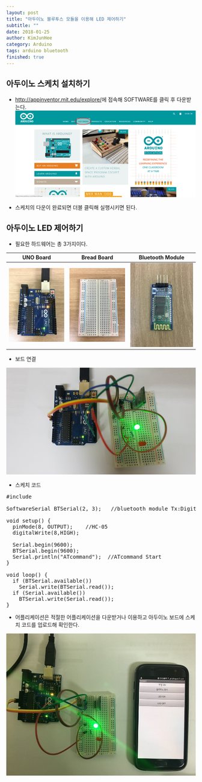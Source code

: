 ```yaml
---
layout: post
title: "아두이노 블루투스 모듈을 이용해 LED 제어하기"
subtitle: ""
date: 2018-01-25
author: KimJunHee
category: Arduino
tags: arduino bluetooth
finished: true
---
```


## 아두이노 스케치 설치하기

* <http://appinventor.mit.edu/explore/>에 접속해 SOFTWARE를 클릭 후 다운받는다.
![Git](/img/arduino_down.png "arduino down")

* 스케치의 다운이 완료되면 더블 클릭해 실행시키면 된다.

## 아두이노 LED 제어하기

* 필요한 하드웨어는 총 3가지이다.

UNO Board                                    | Bread Board | Bluetooth Module |
-----                                        | -----       | -----            |
![Git](/img/arduino_uno.jpg "arduino uno board") | ![Git](/img/arduino_bread.jpg "arduino bread board") | ![Git](/img/arduino_bluetooth.jpg "arduino bluetooth module")

* 보드 연결

![Git](/img/arduino_complete1.jpg "arduino complete")

* 스케치 코드

<pre>
#include <SoftwareSerial.h>

SoftwareSerial BTSerial(2, 3);   //bluetooth module Tx:Digital 2 Rx:Digital 3

void setup() {
  pinMode(8, OUTPUT);    //HC-05
  digitalWrite(8,HIGH);

  Serial.begin(9600);
  BTSerial.begin(9600);
  Serial.println("ATcommand");  //ATcommand Start
}

void loop() {
  if (BTSerial.available())
    Serial.write(BTSerial.read());
  if (Serial.available())
    BTSerial.write(Serial.read());
}
</pre>

* 어플리케이션은 적절한 어플리케이션을 다운받거나 이용하고 아두이노 보드에 스케치 코드를 업로드해 확인한다.

![Git](/img/arduino_complete2.jpg "arduino complete")
